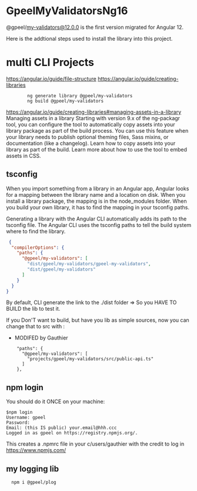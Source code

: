 # GpeelMyValidatorsNg16

@gpeel/my-validators@12.0.0 is the first version migrated for Angular 12.

Here is the addtional steps used to install the library into this project.

# multi CLI Projects

https://angular.io/guide/file-structure
https://angular.io/guide/creating-libraries

            ng generate library @gpeel/my-validators
            ng build @gpeel/my-validators

https://angular.io/guide/creating-libraries#managing-assets-in-a-library
Managing assets in a library Starting with version 9.x of the ng-packagr tool, you can configure the tool to
automatically copy assets into your library package as part of the build process. You can use this feature when your
library needs to publish optional theming files, Sass mixins, or documentation (like a changelog). Learn how to copy
assets into your library as part of the build. Learn more about how to use the tool to embed assets in CSS.

## tsconfig

When you import something from a library in an Angular app, Angular looks for a mapping between the library name and a
location on disk. When you install a library package, the mapping is in the node_modules folder. When you build your own
library, it has to find the mapping in your tsconfig paths.

Generating a library with the Angular CLI automatically adds its path to the tsconfig file. The Angular CLI uses the
tsconfig paths to tell the build system where to find the library.

````json
 {
  "compilerOptions": {
    "paths": {
      "@gpeel/my-validators": [
        "dist/gpeel/my-validators/gpeel-my-validators",
        "dist/gpeel/my-validators"
      ]
    }
  }
}
````

By default, CLI generate the link to the ./dist folder => So you HAVE TO BUILD the lib to test it.

If you Don'T want to build, but have you lib as simple sources, now you can change that to src with :

* MODIFED by Gauthier

````
    "paths": {
      "@gpeel/my-validators": [
        "projects/gpeel/my-validators/src/public-api.ts"
      ]
    },
````

## npm login

You should do it ONCE on your machine:

    $npm login
    Username: gpeel
    Password:
    Email: (this IS public) your.email@hhh.ccc
    Logged in as gpeel on https://registry.npmjs.org/.

This creates a .npmrc file in your c/users/gauthier with the credit to log in https://www.npmjs.com/

## my logging lib

      npm i @gpeel/plog
